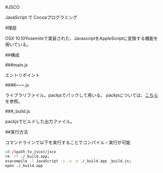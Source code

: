 #JSCO

JavaScript で Cocoaプログラミング

#理屈

OSX 10.10Yosemiteで実装された、JavascriptをAppleScriptに変換する機能を用いている。

##構成

###main.js

エントリポイント

###K~~~.js

ライブラリファイル。packjsでパックして用いる。
packjsについては、[こちら](https://github.com/kikura-yuichiro/packjs)を参照。

###_build.js

packjsでビルドした出力ファイル。

##実行方法

コマンドラインで以下を実行することでコンパイル・実行が可能

```bash
cd /(path_to_jsco)/jsco
rm -rf ./_build.app;
osacompile -l JavaScript -s -x -o ./_build.app _build.js;
open ./_build.app
```